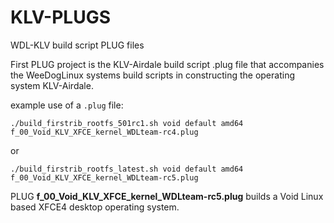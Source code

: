 # KLV-PLUGS
WDL-KLV build script PLUG files

First PLUG project is the KLV-Airdale build script .plug file that accompanies the WeeDogLinux systems build scripts in constructing the operating system KLV-Airdale.

example use of a `.plug` file:

`./build_firstrib_rootfs_501rc1.sh void default amd64 f_00_Void_KLV_XFCE_kernel_WDLteam-rc4.plug`

or

`./build_firstrib_rootfs_latest.sh void default amd64 f_00_Void_KLV_XFCE_kernel_WDLteam-rc5.plug`

PLUG **f_00_Void_KLV_XFCE_kernel_WDLteam-rc5.plug** builds a Void Linux based XFCE4 desktop operating system.